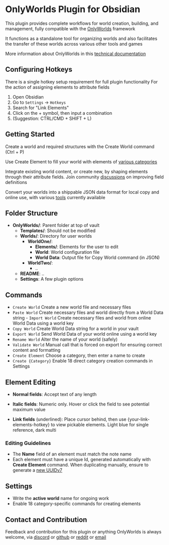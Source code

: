 # OnlyWorlds Plugin for Obsidian

This plugin provides complete workflows for world creation, building, and management, fully compatible with the [OnlyWorlds](https://www.onlyworlds.com) framework

It functions as a standalone tool for organizing worlds and also facilitates the transfer of these worlds across various other tools and games

More information about OnlyWorlds in this [technical documentation](https://onlyworlds.github.io)

## Configuring Hotkeys

There is a single hotkey setup requirement for full plugin functionality
For the action of assigning elements to attribute fields

1. Open Obsidian
2. Go to `Settings` -> `Hotkeys`
3. Search for "Link Elements"
4. Click on the + symbol, then input a combination
5. (Suggestion: CTRL/CMD + SHIFT + L)
 
## Getting Started 

Create a world and required structures with the Create World command (Ctrl + P)

Use Create Element to fill your world with elements of [various categories](https://onlyworlds.github.io/docs/framework/categories.html)

Integrate existing world content, or create new, by shaping elements through their attribute fields. Join community [discussions](https://github.com/OnlyWorlds/OnlyWorlds/discussions) on improving  field definitions

Convert your worlds into a shippable JSON data format for local copy and online use, with various [tools](https://onlyworlds.github.io/docs/tools/) currently available

## Folder Structure
- **OnlyWorlds/**: Parent folder at top of vault
    - **Templates/**: Should not be modified
    - **Worlds/**: Directory for user worlds 
        - **WorldOne/**:  
            - **Elements/**: Elements for the user to edit
            - **World**: World configuration file 
            - **World Data**: Output file for Copy World command (in JSON)
        - **WorldTwo/**:  
            - ..
    - **README**: ..
    - **Settings**: A few plugin options

## Commands 
- `Create World` Create a new world file and necessary files
- `Paste World`  Create necessary files and world directly from a World Data string - `Import World` Create necessary files and world from online World Data using a world key
- `Copy World` Create World Data string for a world in your vault
- `Export World` Send World Data of your world online using a world key
- `Rename World`  Alter the name of your world (safely)
- `Validate World`  Manual call that is forced on export for ensuring correct content and formatting
 - `Create Element`  Choose a category, then enter a name to create
 - `Create {Category}`  Enable 18 direct category creation commands in Settings  

## Element Editing
- **Normal fields**: Accept text of any length

- **Italic fields**: Numeric only. Hover or click the field to see potential maximum value

- **Link fields** (underlined): Place cursor behind, then use {your-link-elements-hotkey} to view pickable elements. Light blue for single reference, dark multi

### Editing Guidelines
- The **Name** field of an element must match the note name
- Each element must have a unique Id, generated automatically with **Create Element** command. When duplicating manually, ensure to generate a [new UUIDv7](https://www.uuidgenerator.net/version7)

## Settings 
- Write the **active world** name for ongoing work 
- Enable 18 category-specific commands for creating elements 
   
## Contact and Contribution
Feedback and contribution for this plugin or anything OnlyWorlds is always welcome, via  [discord](https://discord.gg/twCjqvVBwb) or [github](https://github.com/OnlyWorlds/OnlyWorlds) or [reddit](https://www.reddit.com/r/OnlyWorlds/) or [email](onlyworldsdev@gmail.com)

  
